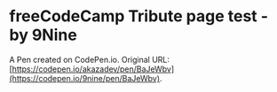 # freeCodeCamp Tribute page test - by 9Nine

A Pen created on CodePen.io. Original URL: [https://codepen.io/akazadev/pen/BaJeWbv](https://codepen.io/9nine/pen/BaJeWbv).

